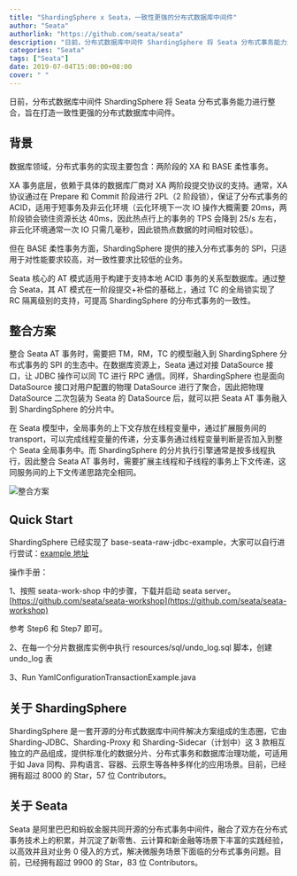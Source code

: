 ```yaml
---
title: "ShardingSphere x Seata，一致性更强的分布式数据库中间件"
author: "Seata"
authorlink: "https://github.com/seata/seata"
description: "日前，分布式数据库中间件 ShardingSphere 将 Seata 分布式事务能力进行整合，旨在打造一致性更强的分布式数据库中间件。"
categories: "Seata"
tags: ["Seata"]
date: 2019-07-04T15:00:00+08:00
cover: " "
---
```


日前，分布式数据库中间件 ShardingSphere 将 Seata 分布式事务能力进行整合，旨在打造一致性更强的分布式数据库中间件。

## 背景

数据库领域，分布式事务的实现主要包含：两阶段的 XA 和 BASE 柔性事务。

XA 事务底层，依赖于具体的数据库厂商对 XA 两阶段提交协议的支持。通常，XA 协议通过在 Prepare 和 Commit 阶段进行 2PL（2 阶段锁），保证了分布式事务的 ACID，适用于短事务及非云化环境（云化环境下一次 IO 操作大概需要 20ms，两阶段锁会锁住资源长达 40ms，因此热点行上的事务的 TPS 会降到 25/s 左右，非云化环境通常一次 IO 只需几毫秒，因此锁热点数据的时间相对较低）。

但在 BASE 柔性事务方面，ShardingSphere 提供的接入分布式事务的 SPI，只适用于对性能要求较高，对一致性要求比较低的业务。

Seata 核心的 AT 模式适用于构建于支持本地 ACID 事务的关系型数据库。通过整合 Seata，其 AT 模式在一阶段提交+补偿的基础上，通过 TC 的全局锁实现了 RC 隔离级别的支持，可提高 ShardingSphere 的分布式事务的一致性。

## 整合方案

整合 Seata AT 事务时，需要把 TM，RM，TC 的模型融入到 ShardingSphere 分布式事务的 SPI 的生态中。在数据库资源上，Seata 通过对接 DataSource 接口，让 JDBC 操作可以同 TC 进行 RPC 通信。同样，ShardingSphere 也是面向 DataSource 接口对用户配置的物理 DataSource 进行了聚合，因此把物理  DataSource 二次包装为 Seata 的 DataSource 后，就可以把 Seata AT 事务融入到 ShardingSphere 的分片中。

在 Seata 模型中，全局事务的上下文存放在线程变量中，通过扩展服务间的  transport，可以完成线程变量的传递，分支事务通过线程变量判断是否加入到整个 Seata 全局事务中。而 ShardingSphere 的分片执行引擎通常是按多线程执行，因此整合 Seata AT 事务时，需要扩展主线程和子线程的事务上下文传递，这同服务间的上下文传递思路完全相同。

![整合方案](https://cdn.nlark.com/yuque/0/2019/png/226702/1562204338242-dec7a181-e03f-48f5-8c0c-6f7f3189c281.png)

## Quick Start

ShardingSphere 已经实现了 base-seata-raw-jdbc-example，大家可以自行进行尝试：[example 地址](https://github.com/apache/incubator-shardingsphere-example/tree/dev/sharding-jdbc-example/transaction-example/transaction-base-seata-example/transaction-base-seata-raw-jdbc-example)

操作手册：

1、按照 seata-work-shop 中的步骤，下载并启动 seata server。
[https://github.com/seata/seata-workshop](https://github.com/seata/seata-workshop)

参考 Step6 和 Step7 即可。

2、在每一个分片数据库实例中执行 resources/sql/undo_log.sql 脚本，创建 undo_log 表

3、Run YamlConfigurationTransactionExample.java

## 关于 ShardingSphere

ShardingSphere 是一套开源的分布式数据库中间件解决方案组成的生态圈，它由 Sharding-JDBC、Sharding-Proxy 和 Sharding-Sidecar（计划中）这 3 款相互独立的产品组成，提供标准化的数据分片、分布式事务和数据库治理功能，可适用于如 Java 同构、异构语言、容器、云原生等各种多样化的应用场景。目前，已经拥有超过 8000 的 Star，57 位 Contributors。

## 关于 Seata

Seata 是阿里巴巴和蚂蚁金服共同开源的分布式事务中间件，融合了双方在分布式事务技术上的积累，并沉淀了新零售、云计算和新金融等场景下丰富的实践经验，以高效并且对业务 0 侵入的方式，解决微服务场景下面临的分布式事务问题。目前，已经拥有超过 9900 的 Star，83 位 Contributors。

